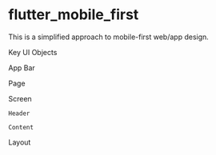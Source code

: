 # flutter_mobile_first

This is a simplified approach to mobile-first web/app design.

Key UI Objects

App Bar

Page

  Screen

    Header

    Content

Layout
